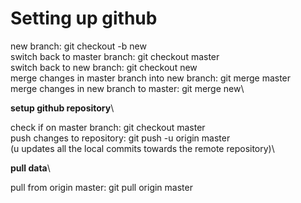 <h1>Setting up github</h1>

new branch: git checkout -b new\
switch back to master branch: git checkout master\
switch back to new branch: git checkout new\
merge changes in master branch into new branch: git merge master\
merge changes in new branch to master: git merge new\

<b>setup github repository</b>\

check if on master branch: git checkout master\
push changes to repository: git push -u origin master\
(u updates all the local commits towards the remote repository)\

<b>pull data</b>\

pull from origin master: git pull origin master
